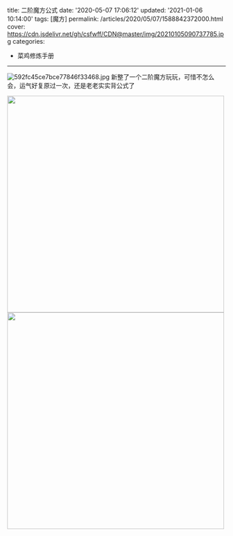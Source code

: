 title: 二阶魔方公式
date: '2020-05-07 17:06:12'
updated: '2021-01-06 10:14:00'
tags: [魔方]
permalink: /articles/2020/05/07/1588842372000.html
cover: https://cdn.jsdelivr.net/gh/csfwff/CDN@master/img/20210105090737785.jpg
categories: 
- 菜鸡修炼手册
---
![592fc45ce7bce77846f33468.jpg](https://cdn.jsdelivr.net/gh/csfwff/CDN@master/img/20210105090737785.jpg)
新整了一个二阶魔方玩玩，可惜不怎么会，运气好复原过一次，还是老老实实背公式了

<img src="https://cdn.jsdelivr.net/gh/csfwff/CDN@master/img/z1n_IMG20200507165800-178e9125.jpg"  style="width: 500px;"/>
<br/>

<img src="https://cdn.jsdelivr.net/gh/csfwff/CDN@master/img/U0s_IMG20200507165823-8c5beaba.jpg"  style="width: 500px;"/>


